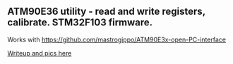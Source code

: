 ## ATM90E36 utility - read and write registers, calibrate. STM32F103 firmware.

Works with https://github.com/mastrogippo/ATM90E3x-open-PC-interface

[Writeup and pics here]( http://www.mastrogippo.it/2019/08/measuring-power/)